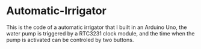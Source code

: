# Automatic-Irrigator

This is the code of a automatic irrigator that I built in an Arduino Uno, the water pump is triggered by a RTC3231 clock module, and the time when the pump is activated can be controled by two buttons.

